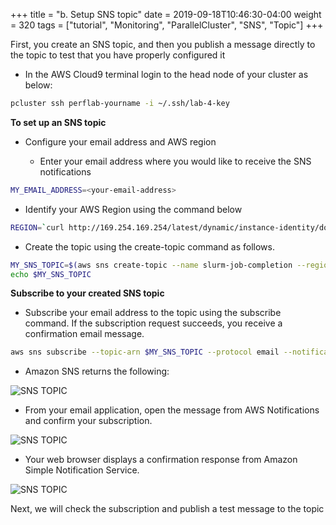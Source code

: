 +++
title = "b. Setup SNS topic"
date = 2019-09-18T10:46:30-04:00
weight = 320
tags = ["tutorial", "Monitoring", "ParallelCluster", "SNS", "Topic"]
+++


First, you create an SNS topic, and then you publish a message directly to the topic to test that you have properly configured it

- In the AWS Cloud9 terminal login to the head node of your cluster as below:

```bash
pcluster ssh perflab-yourname -i ~/.ssh/lab-4-key
```

**To set up an SNS topic**

- Configure your email address and AWS region

  - Enter your email address where you would like to receive the SNS notifications

```bash
MY_EMAIL_ADDRESS=<your-email-address>
```

  - Identify your AWS Region using the command below

```bash
REGION=`curl http://169.254.169.254/latest/dynamic/instance-identity/document|grep region|awk -F\" '{print $4}'`
```

- Create the topic using the create-topic command as follows. 

```bash
MY_SNS_TOPIC=$(aws sns create-topic --name slurm-job-completion --region $REGION --output text)
echo $MY_SNS_TOPIC
```

**Subscribe to your created SNS topic**

- Subscribe your email address to the topic using the subscribe command. If the subscription request succeeds, you receive a confirmation email message.  

```bash
aws sns subscribe --topic-arn $MY_SNS_TOPIC --protocol email --notification-endpoint $MY_EMAIL_ADDRESS --region $REGION
```

   - Amazon SNS returns the following:

   ![SNS TOPIC](/images/monitoring/sns-topic-subscribe.png)

- From your email application, open the message from AWS Notifications and confirm your subscription. 

![SNS TOPIC](/images/monitoring/sns-topic-email.png)

- Your web browser displays a confirmation response from Amazon Simple Notification Service.

![SNS TOPIC](/images/monitoring/sns-topic-email-confirm.png)


Next, we will check the subscription and publish a test message to the topic
